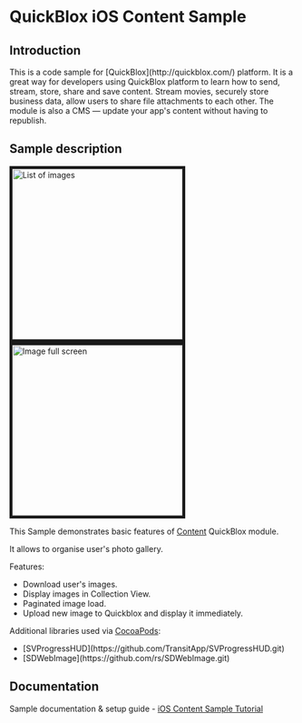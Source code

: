 <h1> QuickBlox iOS Content Sample </h1>

<h2> Introduction </h2>
This is a code sample for [QuickBlox](http://quickblox.com/) platform. It is a great way for developers using QuickBlox platform to learn how to send, stream, store, share and save content. Stream movies, securely store business data, allow users to share file attachments to each other. The module is also a CMS — update your app's content without having to republish.

<h2> Sample description </h2>

<img src="http://files.quickblox.com/content-sample1.png" border="5" alt="List of images" width="300"> 
<img src="http://files.quickblox.com/content-sample2.png" border="5" alt="Image full screen" width="300"> 

This Sample demonstrates basic features of [Content](http://quickblox.com/developers/Content) QuickBlox module.

It allows to organise user's photo gallery. 

Features:
<ul>
<li> Download user's images.</li>
<li> Display images in Collection View.</li>
<li> Paginated image load.</li>
<li> Upload new image to Quickblox and display it immediately.</li>
</ul>

Additional libraries used via [CocoaPods](https://cocoapods.org):
<ul>
<li>[SVProgressHUD](https://github.com/TransitApp/SVProgressHUD.git)</li>
<li>[SDWebImage](https://github.com/rs/SDWebImage.git)</li>
</ul>

<h2> Documentation </h2>

Sample documentation & setup guide - [iOS Content Sample Tutorial](http://quickblox.com/developers/SimpleSample-content-ios)

